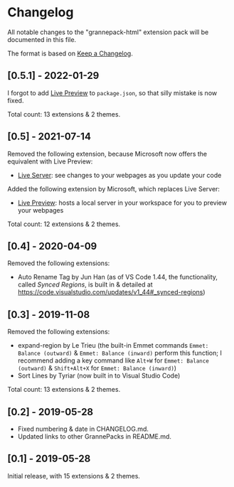 # Changelog

All notable changes to the "grannepack-html" extension pack will be documented in this file.

The format is based on [Keep a Changelog](https://keepachangelog.com/en/1.0.0/).

## [0.5.1] - 2022-01-29

I forgot to add [Live Preview](https://marketplace.visualstudio.com/items?itemName=ms-vscode.live-server) to `package.json`, so that silly mistake is now fixed.

Total count: 13 extensions & 2 themes.

## [0.5] - 2021-07-14

Removed the following extension, because Microsoft now offers the equivalent with Live Preview:

* [Live Server](https://marketplace.visualstudio.com/items?itemName=ritwickdey.LiveServer): see changes to your webpages as you update your code

Added the following extension by Microsoft, which replaces Live Server:

* [Live Preview](https://marketplace.visualstudio.com/items?itemName=ms-vscode.live-server): hosts a local server in your workspace for you to preview your webpages

Total count: 12 extensions & 2 themes.

## [0.4] - 2020-04-09

Removed the following extensions:

* Auto Rename Tag by Jun Han (as of VS Code 1.44, the functionality, called *Synced Regions*, is built in & detailed at <https://code.visualstudio.com/updates/v1_44#_synced-regions>)

## [0.3] - 2019-11-08

Removed the following extensions: 

* expand-region by Le Trieu (the built-in Emmet commands `Emmet: Balance (outward)` & `Emmet: Balance (inward)` perform this function; I recommend adding a key command like `Alt+W` for `Emmet: Balance (outward)` & `Shift+Alt+X` for `Emmet: Balance (inward)`)
* Sort Lines by Tyriar (now built in to Visual Studio Code)

Total count: 13 extensions & 2 themes.

## [0.2] - 2019-05-28

* Fixed numbering & date in CHANGELOG.md.
* Updated links to other GrannePacks in README.md.

## [0.1] - 2019-05-28

Initial release, with 15 extensions & 2 themes.
